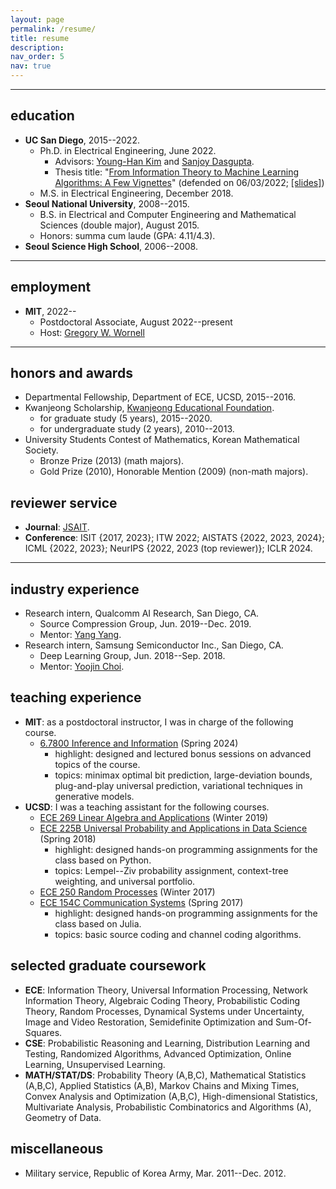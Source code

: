 ```yaml
---
layout: page
permalink: /resume/
title: resume
description:
nav_order: 5
nav: true
---
```


---

## education

- **UC San Diego**, 2015--2022.
  - Ph.D. in Electrical Engineering, June 2022.
    - Advisors: [Young-Han Kim](https://web.eng.ucsd.edu/~yhk/) and [Sanjoy Dasgupta](https://cseweb.ucsd.edu/~dasgupta/).
    - Thesis title: "[From Information Theory to Machine Learning Algorithms: A Few Vignettes](https://escholarship.org/uc/item/5fc8x66w)" (defended on 06/03/2022; [[slides]](../assets/pdf/talks/defense.pdf))
  - M.S. in Electrical Engineering, December 2018.
- **Seoul National University**, 2008--2015.
  - B.S. in Electrical and Computer Engineering and Mathematical Sciences (double major), August 2015.
  - Honors: summa cum laude (GPA: 4.11/4.3).
- **Seoul Science High School**, 2006--2008.

---

## employment

- **MIT**, 2022--
  - Postdoctoral Associate, August 2022--present
  - Host: [Gregory W. Wornell](http://allegro.mit.edu/~gww/)

---

## honors and awards

- Departmental Fellowship, Department of ECE, UCSD, 2015--2016.
- Kwanjeong Scholarship, [Kwanjeong Educational Foundation](http://en.ikef.or.kr/).
  - for graduate study (5 years), 2015--2020.
  - for undergraduate study (2 years), 2010--2013.
- University Students Contest of Mathematics, Korean Mathematical Society.
  - Bronze Prize (2013) (math majors).
  - Gold Prize (2010), Honorable Mention (2009) (non-math majors).

## reviewer service

- **Journal**: [JSAIT](https://www.itsoc.org/jsait).
- **Conference**: ISIT {2017, 2023}; ITW 2022; AISTATS {2022, 2023, 2024}; ICML {2022, 2023}; NeurIPS {2022, 2023 (top reviewer)}; ICLR 2024.

---

## industry experience

- Research intern, Qualcomm AI Research, San Diego, CA.
  - Source Compression Group, Jun. 2019--Dec. 2019.
  - Mentor: [Yang Yang](https://yyang768osu.github.io/).
- Research intern, Samsung Semiconductor Inc., San Diego, CA.
  - Deep Learning Group, Jun. 2018--Sep. 2018.
  - Mentor: [Yoojin Choi](https://scholar.google.com/citations?user=haggDAwAAAAJ&hl=en).

## teaching experience

- **MIT**: as a postdoctoral instructor, I was in charge of the following course.
  - [6.7800 Inference and Information](https://web.mit.edu/6.7800/www/info24.pdf) (Spring 2024)
    - highlight: designed and lectured bonus sessions on advanced topics of the course.
    - topics: minimax optimal bit prediction, large-deviation bounds, plug-and-play universal prediction, variational techniques in generative models.
- **UCSD**: I was a teaching assistant for the following courses.
  - [ECE 269 Linear Algebra and Applications](https://web.eng.ucsd.edu/~yhk/ece225b-spr18/) (Winter 2019)
  - [ECE 225B Universal Probability and Applications in Data Science](https://web.eng.ucsd.edu/~yhk/ece225b-spr18/) (Spring 2018)
    - highlight: designed hands-on programming assignments for the class based on Python.
    - topics: Lempel--Ziv probability assignment, context-tree weighting, and universal portfolio.
  - [ECE 250 Random Processes](https://web.eng.ucsd.edu/~yhk/ece250-win17/) (Winter 2017)
  - [ECE 154C Communication Systems](https://web.eng.ucsd.edu/~yhk/ece154c-spr17/) (Spring 2017)
    - highlight: designed hands-on programming assignments for the class based on Julia.
    - topics: basic source coding and channel coding algorithms.

## selected graduate coursework

- **ECE**: Information Theory, Universal Information Processing, Network Information Theory, Algebraic Coding Theory, Probabilistic Coding Theory, Random Processes, Dynamical Systems under Uncertainty, Image and Video Restoration, Semidefinite Optimization and Sum-Of-Squares.
- **CSE**: Probabilistic Reasoning and Learning, Distribution Learning and Testing, Randomized Algorithms, Advanced Optimization, Online Learning, Unsupervised Learning.
- **MATH/STAT/DS**: Probability Theory (A,B,C), Mathematical Statistics (A,B,C), Applied Statistics (A,B), Markov Chains and Mixing Times, Convex Analysis and Optimization (A,B,C), High-dimensional Statistics, Multivariate Analysis, Probabilistic Combinatorics and Algorithms (A), Geometry of Data.

## miscellaneous

- Military service, Republic of Korea Army, Mar. 2011--Dec. 2012.
